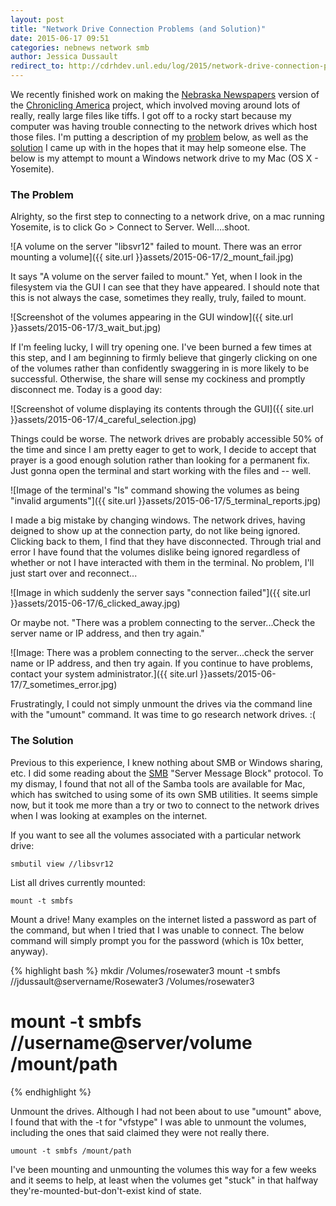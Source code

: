 ```yaml
---
layout: post
title: "Network Drive Connection Problems (and Solution)"
date: 2015-06-17 09:51
categories: nebnews network smb
author: Jessica Dussault
redirect_to: http://cdrhdev.unl.edu/log/2015/network-drive-connection-problems/
---
```


We recently finished work on making the [Nebraska Newspapers](http://nebnewspapers.unl.edu/) version of the [Chronicling America](http://chroniclingamerica.loc.gov/) project, which involved moving around lots of really, really large files like tiffs.  I got off to a rocky start because my computer was having trouble connecting to the network drives which host those files.  I'm putting a description of my [problem](#problem) below, as well as the [solution](#solution) I came up with in the hopes that it may help someone else.  The below is my attempt to mount a Windows network drive to my Mac (OS X - Yosemite).

### <a name="problem"></a>The Problem

Alrighty, so the first step to connecting to a network drive, on a mac running Yosemite, is to click Go > Connect to Server.  Well....shoot.

![A volume on the server "libsvr12" failed to mount. There was an error mounting a volume]({{ site.url }}assets/2015-06-17/2_mount_fail.jpg)

It says "A volume on the server failed to mount."  Yet, when I look in the filesystem via the GUI I can see that they have appeared.  I should note that this is not always the case, sometimes they really, truly, failed to mount.

![Screenshot of the volumes appearing in the GUI window]({{ site.url }}assets/2015-06-17/3_wait_but.jpg)

If I'm feeling lucky, I will try opening one.  I've been burned a few times at this step, and I am beginning to firmly believe that gingerly clicking on one of the volumes rather than confidently swaggering in is more likely to be successful.  Otherwise, the share will sense my cockiness and promptly disconnect me.  Today is a good day:

![Screenshot of volume displaying its contents through the GUI]({{ site.url }}assets/2015-06-17/4_careful_selection.jpg)

Things could be worse.  The network drives are probably accessible 50% of the time and since I am pretty eager to get to work, I decide to accept that prayer is a good enough solution rather than looking for a permanent fix.  Just gonna open the terminal and start working with the files and -- well.

![Image of the terminal's "ls" command showing the volumes as being "invalid arguments"]({{ site.url }}assets/2015-06-17/5_terminal_reports.jpg)

I made a big mistake by changing windows.  The network drives, having deigned to show up at the connection party, do not like being ignored.  Clicking back to them, I find that they have disconnected.  Through trial and error I have found that the volumes dislike being ignored regardless of whether or not I have interacted with them in the terminal.  No problem, I'll just start over and reconnect...

![Image in which suddenly the server says "connection failed"]({{ site.url }}assets/2015-06-17/6_clicked_away.jpg)

Or maybe not.  "There was a problem connecting to the server...Check the server name or IP address, and then try again."

![Image: There was a problem connecting to the server...check the server name or IP address, and then try again. If you continue to have problems, contact your system administrator.]({{ site.url }}assets/2015-06-17/7_sometimes_error.jpg)

Frustratingly, I could not simply unmount the drives via the command line with the "umount" command.  It was time to go research network drives.  :(

### <a name="solution"></a>The Solution

Previous to this experience, I knew nothing about SMB or Windows sharing, etc.  I did some reading about the [SMB](http://en.wikipedia.org/wiki/Server_Message_Block) "Server Message Block" protocol.  To my dismay, I found that not all of the Samba tools are available for Mac, which has switched to using some of its own SMB utilities.  It seems simple now, but it took me more than a try or two to connect to the network drives when I was looking at examples on the internet.

If you want to see all the volumes associated with a particular network drive:

```
smbutil view //libsvr12
```

List all drives currently mounted:

```
mount -t smbfs
```

Mount a drive!  Many examples on the internet listed a password as part of the command, but when I tried that I was unable to connect.  The below command will simply prompt you for the password (which is 10x better, anyway).

{% highlight bash %}
mkdir /Volumes/rosewater3
mount -t smbfs //jdussault@servername/Rosewater3 /Volumes/rosewater3
# mount -t smbfs //username@server/volume /mount/path
{% endhighlight %}

Unmount the drives.  Although I had not been about to use "umount" above, I found that with the -t for "vfstype" I was able to unmount the volumes, including the ones that said claimed they were not really there.

```
umount -t smbfs /mount/path
```

I've been mounting and unmounting the volumes this way for a few weeks and it seems to help, at least when the volumes get "stuck" in that halfway they're-mounted-but-don't-exist kind of state.
